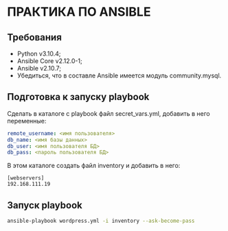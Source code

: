 # ПРАКТИКА ПО ANSIBLE

## Требования
- Python v3.10.4;
- Ansible Core v2.12.0-1;
- Ansible v2.10.7;
- Убедиться, что в составле Ansible имеется модуль community.mysql.

## Подготовка к запуску playbook
Сделать в каталоге с playbook файл secret_vars.yml, добавить в него переменные:
```yml
remote_username: <имя пользователя>
db_name: <имя базы данных>
db_user: <имя пользователя БД>
db_pass: <пароль пользователя БД>
```

В этом каталоге создать файл inventory и добавить в него:
```
[webservers]
192.168.111.19
```

## Запуск playbook
```bash
ansible-playbook wordpress.yml -i inventory --ask-become-pass
```